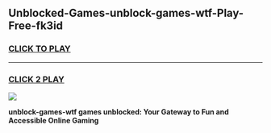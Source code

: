 
## Unblocked-Games-unblock-games-wtf-Play-Free-fk3id
<h3>
<a href="https://premium76.site?title=unblock-games-wtf&ref=20M">CLICK TO PLAY</a></h3>
<hr>

<h3>
<a href="https://premium76.site?title=unblock-games-wtf&ref=20M">CLICK 2 PLAY</a>
  
</h3>

<a href="https://premium76.site?title=unblock-games-wtf&ref=19M"><img src="https://clearcache.store/games.png"></a>


**unblock-games-wtf games unblocked: Your Gateway to Fun and Accessible Online Gaming**
